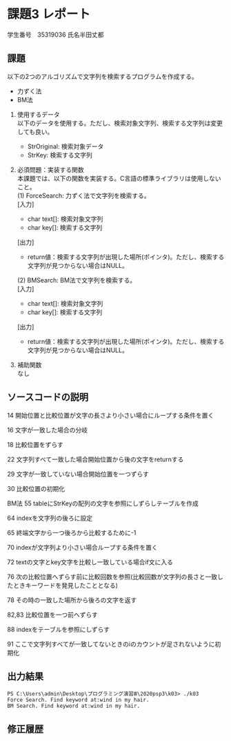 # 課題3 レポート
学生番号　35319036
氏名半田丈都


## 課題  

以下の2つのアルゴリズムで文字列を検索するプログラムを作成する。  
- 力ずく法
- BM法

1. 使用するデータ  
以下のデータを使用する。ただし、検索対象文字列、検索する文字列は変更しても良い。  
    - StrOriginal: 検索対象データ
    - StrKey: 検索する文字列

2. 必須問題：実装する関数  
本課題では、以下の関数を実装する。C言語の標準ライブラリは使用しないこと。  
    (1) ForceSearch: 力ずく法で文字列を検索する。  
    [入力]  
    - char text[]: 検索対象文字列  
    - char key[]: 検索する文字列  

    [出力]  
    - return値：検索する文字列が出現した場所(ポインタ)。ただし、検索する文字列が見つからない場合はNULL。  

    (2) BMSearch: BM法で文字列を検索する。  
    [入力]  
    - char text[]: 検索対象文字列  
    - char key[]: 検索する文字列  
 
    [出力]  
    - return値：検索する文字列が出現した場所(ポインタ)。ただし、検索する文字列が見つからない場合はNULL。  

3. 補助関数  
なし

## ソースコードの説明
14 開始位置と比較位置が文字の長さより小さい場合にループする条件を置く

16 文字が一致した場合の分岐

18 比較位置をずらす

22 文字列すべて一致した場合開始位置から後の文字をreturnする

29 文字が一致していない場合開始位置を一つずらす

30 比較位置の初期化



BM法
55 tableにStrKeyの配列の文字を参照にしずらしテーブルを作成

64 indexを文字列の後ろに設定

65 終端文字から一つ後ろから比較するために-1

70 indexが文字列より小さい場合ループする条件を置く

72 textの文字とkey文字を比較し一致している場合if文に入る

76 次の比較位置へずらす前に比較回数を参照(比較回数が文字列の長さと一致したときキーワードを発見したこととなる)

78 その時の一致した場所から後ろの文字を返す

82,83 比較位置を一つ前へずらす

88 indexをテーブルを参照にしずらす

91 ここで文字列すべてが一致してないときのiのカウントが足されないように初期化           



## 出力結果

```
PS C:\Users\admin\Desktop\プログラミング演習Ⅲ\2020psp3\k03> ./k03
Force Search. Find keyword at:wind in my hair.
BM Search. Find keyword at:wind in my hair.
```

## 修正履歴

